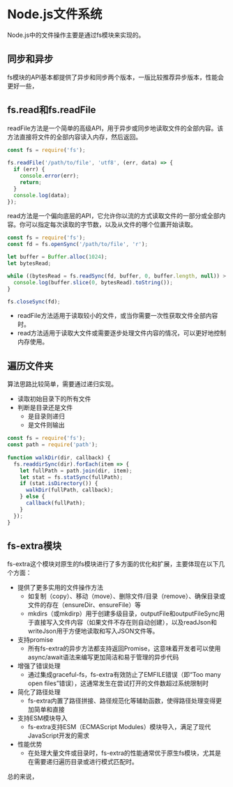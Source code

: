 # Node.js文件系统

Node.js中的文件操作主要是通过fs模块来实现的。

## 同步和异步
fs模块的API基本都提供了异步和同步两个版本，一版比较推荐异步版本，性能会更好一些，


## fs.read和fs.readFile

readFile方法是一个简单的高级API，用于异步或同步地读取文件的全部内容。该方法直接将文件的全部内容读入内存，然后返回。

```js
const fs = require('fs');  
 
fs.readFile('/path/to/file', 'utf8', (err, data) => {  
  if (err) {  
    console.error(err);  
    return;  
  }  
  console.log(data);  
});
```

read方法是一个偏向底层的API，它允许你以流的方式读取文件的一部分或全部内容。你可以指定每次读取的字节数，以及从文件的哪个位置开始读取。


```js
const fs = require('fs');  
const fd = fs.openSync('/path/to/file', 'r');  

let buffer = Buffer.alloc(1024);  
let bytesRead;  

while ((bytesRead = fs.readSync(fd, buffer, 0, buffer.length, null)) > 0) {  
  console.log(buffer.slice(0, bytesRead).toString());  
}  

fs.closeSync(fd);
```

- readFile方法适用于读取较小的文件，或当你需要一次性获取文件全部内容时。
- read方法适用于读取大文件或需要逐步处理文件内容的情况，可以更好地控制内存使用。

## 遍历文件夹

算法思路比较简单，需要通过递归实现。

- 读取初始目录下的所有文件
- 判断是目录还是文件
    - 是目录则递归
    - 是文件则输出

```js
const fs = require('fs');
const path = require('path');
 
function walkDir(dir, callback) {
  fs.readdirSync(dir).forEach(item => {
    let fullPath = path.join(dir, item);
    let stat = fs.statSync(fullPath);
    if (stat.isDirectory()) {
      walkDir(fullPath, callback);
    } else {
      callback(fullPath);
    }
  });
}
```

## fs-extra模块

fs-extra这个模块对原生的fs模块进行了多方面的优化和扩展，主要体现在以下几个方面：

- 提供了更多实用的文件操作方法
    - 如复制（copy）、移动（move）、删除文件/目录（remove）、确保目录或文件的存在（ensureDir、ensureFile）等
    - mkdirs（或mkdirp）用于创建多级目录，outputFile和outputFileSync用于直接写入文件内容（如果文件不存在则自动创建），以及readJson和writeJson用于方便地读取和写入JSON文件等。
- 支持promise
    - 所有fs-extra的异步方法都支持返回Promise，这意味着开发者可以使用async/await语法来编写更加简洁和易于管理的异步代码
- 增强了错误处理
    - 通过集成graceful-fs，fs-extra有效防止了EMFILE错误（即“Too many open files”错误），这通常发生在尝试打开的文件数超过系统限制时
- 简化了路径处理
    - fs-extra内置了路径拼接、路径规范化等辅助函数，使得路径处理变得更加简单和直接
- 支持ESM模块导入
    - fs-extra支持ESM（ECMAScript Modules）模块导入，满足了现代JavaScript开发的需求
- 性能优势
    - 在处理大量文件或目录时，fs-extra的性能通常优于原生fs模块，尤其是在需要递归遍历目录或进行模式匹配时。

总的来说，




